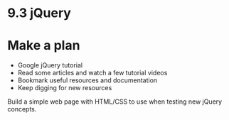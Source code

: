 # 9.3 jQuery

# Make a plan
* Google jQuery tutorial
* Read some articles and watch a few tutorial videos
* Bookmark useful resources and documentation
* Keep digging for new resources

Build a simple web page with HTML/CSS to use when testing new jQuery concepts.